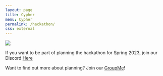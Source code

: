 ```yaml
---
layout: page
title: Cypher
menu: Cypher
permalink: /hackathon/
css: external
---
```


<img id="logo" src="{{ site.baseurl }}/images/cypher.png" />

<!-- Cypher is returning as a virtual hackathon this Spring, April 9-11! Work with your friends to make a cool hack involving topics such as Web/App development and Machine Learning while networking with tech recruiters. Register at <a href="http://cypher.cs.wm.edu">cypher.cs.wm.edu</a>. Those who registered last year will need to do so again. -->

If you want to be part of planning the hackathon for Spring 2023, join our Discord [Here](https://discord.gg/PgAYRuzx9Q)

Want to find out more about planning? Join our <a href="https://app.groupme.com/join_group/85274413/DP51Mlg5">GroupMe</a>!
